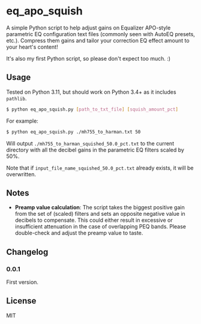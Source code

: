 # eq_apo_squish

A simple Python script to help adjust gains on Equalizer APO-style parametric EQ configuration text files (commonly seen with AutoEQ presets, etc.). Compress them gains and tailor your correction EQ effect amount to your heart's content!

It's also my first Python script, so please don't expect too much. :)

## Usage
Tested on Python 3.11, but should work on Python 3.4+ as it includes `pathlib`.

```bash
$ python eq_apo_squish.py [path_to_txt_file] [squish_amount_pct]
```

For example:
```bash
$ python eq_apo_squish.py ./mh755_to_harman.txt 50
```
Will output `./mh755_to_harman_squished_50.0_pct.txt` to the current directory with all the decibel gains in the parametric EQ filters scaled by 50%.

Note that if `input_file_name_squished_50.0_pct.txt` already exists, it will be overwritten.

## Notes
- **Preamp value calculation**: The script takes the biggest positive gain from the set of (scaled) filters and sets an opposite negative value in decibels to compensate. This could either result in excessive or insufficient attenuation in the case of overlapping PEQ bands. Please double-check and adjust the preamp value to taste.

## Changelog

### 0.0.1
First version.

## License
MIT
